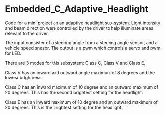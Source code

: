 # Embedded_C_Adaptive_Headlight

Code for a mini project on an adaptive headlight sub-system. Light
intensity and beam direction were controlled by the driver to help
illuminate areas relevant to the driver.

The input consister of a steering angle from a steering angle sensor,
and a vehicle speed snesor. The output is a pwm which controls a servo
and pwm for LED.

There are 3 modes for this subsystem: Class C, Class V and Class E. 

Class V has an inward and outward angle maximum of 8 degrees and the 
lowest brightness

Class C has an inward maximum of 10 degree and an outward maximum of 
20 degrees. This has the second brightest setting for the headlight.

Class E has an inward maximum of 10 degree and an outward maximum of 
20 degrees. This is the brightest setting for the headlight.
